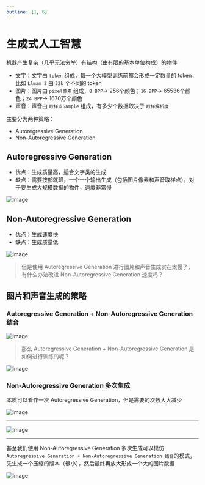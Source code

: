 ```yaml
---
outline: [1, 6]
---
```


# 生成式人工智慧

机器产生复杂（几乎无法穷举）有结构（由有限的基本单位构成）的物件

- 文字：文字由 `token` 组成，每一个大模型训练前都会形成一定数量的 token，比如 `Llmam 2` 由 `32k` 个不同的 token
- 图片：图片由 `pixel像素` 组成，`8 BPP`->  256个颜色；`16 BPP`->  65536个颜色；`24 BPP`->  1670万个颜色
- 声音：声音由 `取样点Sample` 组成，有多少个数据取决于 `取样解析度`

主要分为两种策略：
- Autoregressive Generation
- Non-Autoregressive Generation


## Autoregressive Generation

- 优点：生成质量高，适合文字类的生成
- 缺点：需要按部就班，一个一个输出生成（包括图片像素和声音取样点），对于要生成大规模数据的物件，速度非常慢

![Image](https://github.com/user-attachments/assets/878d556f-07d8-47eb-a2cc-b3a43cefaffc)


## Non-Autoregressive Generation

- 优点：生成速度快
- 缺点：生成质量低

![Image](https://github.com/user-attachments/assets/eafb704f-f613-4f3d-bdb1-a6cbcdae91be)

> 但是使用 Autoregressive Generation 进行图片和声音生成实在太慢了，有什么办法改进 Non-Autoregressive Generation 速度吗？

## 图片和声音生成的策略

### Autoregressive Generation + Non-Autoregressive Generation 结合

![Image](https://github.com/user-attachments/assets/003fb4e8-edc3-4ffd-949e-ac22f1760b4a)

> 那么 Autoregressive Generation + Non-Autoregressive Generation 是如何进行训练的呢？

![Image](https://github.com/user-attachments/assets/a0c039fa-a04a-427f-86e0-f40d10a2eb83)


### Non-Autoregressive Generation 多次生成

本质可以看作一次 Autoregressive Generation，但是需要的次数大大减少

![Image](https://github.com/user-attachments/assets/6af39e98-64a0-4342-a373-0371ac8fd852)

------

![Image](https://github.com/user-attachments/assets/18cc557f-94a3-4da4-8a40-0bde27bb01f0)

------

甚至我们使用 Non-Autoregressive Generation 多次生成可以模仿 `Autoregressive Generation + Non-Autoregressive Generation 结合`的模式，先生成一个压缩的版本（很小），然后最终再放大形成一个大的图片数据

![Image](https://github.com/user-attachments/assets/0d357e7f-93d3-4edd-b43d-9c49fe44833d)